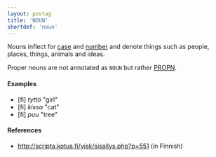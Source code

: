 ```yaml
---
layout: postag
title: 'NOUN'
shortdef: 'noun'
---
```


Nouns inflect for [case](Case) and [number](Number) and denote things
such as people, places, things, animals and ideas.

Proper nouns are not annotated as `NOUN` but rather [PROPN]().

#### Examples

* [fi] _tyttö_ "girl"
* [fi] _kissa_ "cat"
* [fi] _puu_ "tree"

#### References

* <http://scripta.kotus.fi/visk/sisallys.php?p=551> (in Finnish)
